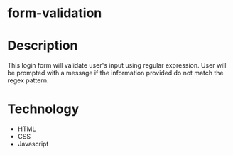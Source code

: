 # form-validation

# Description
This login form will validate user's input using regular expression. User will be prompted with a message if the information provided do not match the regex pattern.

# Technology
* HTML
* CSS
* Javascript
